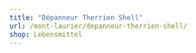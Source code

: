 ```yaml
---
title: "Dépanneur Therrien Shell"
url: /mont-laurier/depanneur-therrien-shell/
shop: Lebensmittel
---
```

